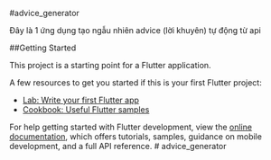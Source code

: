 #advice_generator

Đây là 1 ứng dụng tạo ngẫu nhiên advice (lời khuyên) tự động từ api

##Getting Started

This project is a starting point for a Flutter application.

A few resources to get you started if this is your first Flutter project:

- [Lab: Write your first Flutter app](https://docs.flutter.dev/get-started/codelab)
- [Cookbook: Useful Flutter samples](https://docs.flutter.dev/cookbook)

For help getting started with Flutter development, view the
[online documentation](https://docs.flutter.dev/), which offers tutorials,
samples, guidance on mobile development, and a full API reference.
#   a d v i c e _ g e n e r a t o r 
 
 
